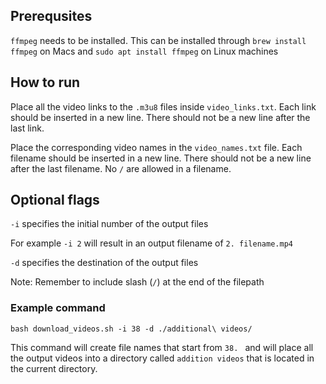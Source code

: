 ## Prerequsites
`ffmpeg` needs to be installed. This can be installed through `brew install ffmpeg` on Macs and `sudo apt install ffmpeg` on Linux machines

## How to run
Place all the video links to the `.m3u8` files inside `video_links.txt`. Each link should be inserted in a new line. 
There should not be a new line after the last link.

Place the corresponding video names in the `video_names.txt` file. Each filename should be inserted in a new line. 
There should not be a new line after the last filename. No `/` are allowed in a filename.

## Optional flags
`-i` specifies the initial number of the output files

For example `-i 2` will result in an output filename of `2. filename.mp4`

`-d` specifies the destination of the output files

Note: Remember to include slash (`/`) at the end of the filepath

### Example command
`bash download_videos.sh -i 38 -d ./additional\ videos/`

This command will create file names that start from `38. ` and will place all the output videos into a directory called `addition videos` that is located in the current directory. 

